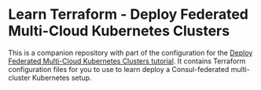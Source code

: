 # Learn Terraform - Deploy Federated Multi-Cloud Kubernetes Clusters

This is a companion repository with part of the configuration for the [Deploy
Federated Multi-Cloud Kubernetes Clusters
tutorial](https://developer.hashicorp.com/terraform/tutorials/networking/multicloud-kubernetes). It contains Terraform
configuration files for you to use to learn deploy a Consul-federated
multi-cluster Kubernetes setup.
